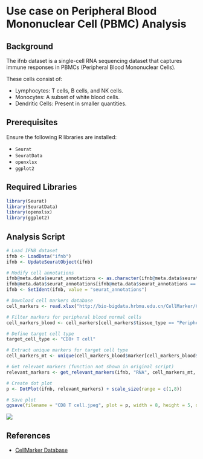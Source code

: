 # Use case on Peripheral Blood Mononuclear Cell (PBMC) Analysis

## Background
The ifnb dataset is a single-cell RNA sequencing dataset that captures immune responses in PBMCs (Peripheral Blood Mononuclear Cells). 

These cells consist of:
  
- Lymphocytes: T cells, B cells, and NK cells.
- Monocytes: A subset of white blood cells.
- Dendritic Cells: Present in smaller quantities.

## Prerequisites

Ensure the following R libraries are installed:
- `Seurat`
- `SeuratData`
- `openxlsx`
- `ggplot2`

## Required Libraries
```r
library(Seurat)
library(SeuratData)
library(openxlsx)
library(ggplot2)
```

## Analysis Script
```r
# Load IFNB dataset
ifnb <- LoadData("ifnb")
ifnb <- UpdateSeuratObject(ifnb)

# Modify cell annotations
ifnb@meta.data$seurat_annotations <- as.character(ifnb@meta.data$seurat_annotations)
ifnb@meta.data$seurat_annotations[ifnb@meta.data$seurat_annotations == "CD8 T"] <- "CD8+ T cell"
ifnb <- SetIdent(ifnb, value = "seurat_annotations")

# Download cell markers database
cell_markers <- read.xlsx("http://bio-bigdata.hrbmu.edu.cn/CellMarker/CellMarker_download_files/file/Cell_marker_Human.xlsx")

# Filter markers for peripheral blood normal cells
cell_markers_blood <- cell_markers[cell_markers$tissue_type == "Peripheral blood" & cell_markers$cell_type == "Normal cell",]

# Define target cell type
target_cell_type <- "CD8+ T cell"

# Extract unique markers for target cell type
cell_markers_mt <- unique(cell_markers_blood$marker[cell_markers_blood$cell_name == target_cell_type])

# Get relevant markers (function not shown in original script)
relevant_markers <- get_relevant_markers(ifnb, "RNA", cell_markers_mt, target_cell_type)

# Create dot plot
p <- DotPlot(ifnb, relevant_markers) + scale_size(range = c(1,8))

# Save plot
ggsave(filename = "CD8 T cell.jpeg", plot = p, width = 8, height = 5, dpi = 300)
```

![](https://raw.githubusercontent.com/MohmedSoudy/single-cell-markers/blob/main/CD8%20T%20cell.jpeg)


## References
- [CellMarker Database](http://bio-bigdata.hrbmu.edu.cn/CellMarker/)
